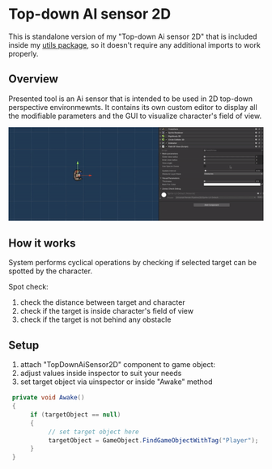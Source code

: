 # Top-down AI sensor 2D
This is standalone version of my "Top-down Ai sensor 2D" that is included inside my [utils package](https://github.com/Skallu0711/Skallu-Utils), so it doesn't require any additional imports to work properly.

## Overview
Presented tool is an Ai sensor that is intended to be used in 2D top-down perspective environmewnts.
It contains its own custom editor to display all the modifiable parameters and the GUI to visualize character's field of view.

<p align="center">
 <img src="images/fov_overview.gif">
</p>

## How it works
System performs cyclical operations by checking if selected target can be spotted by the character.

Spot check:
1. check the distance between target and character
2. check if the target is inside character's field of view
3. check if the target is not behind any obstacle

## Setup
1. attach "TopDownAiSensor2D" component to game object:
2. adjust values inside inspector to suit your needs
3. set target object via uinspector or inside "Awake" method
```csharp
 private void Awake()
 {
      if (targetObject == null)
      {
           // set target object here
           targetObject = GameObject.FindGameObjectWithTag("Player");
      }
 }
```
